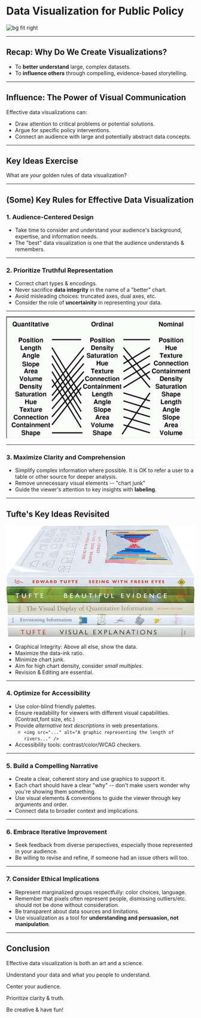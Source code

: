 # Data Visualization for Public Policy

![bg fit right](mosaic.jpg)

---

## Recap: Why Do We Create Visualizations?

- To **better understand** large, complex datasets.
- To **influence others** through compelling, evidence-based storytelling.

---

## Influence: The Power of Visual Communication

Effective data visualizations can:

- Draw attention to critical problems or potential solutions.
- Argue for specific policy interventions.
- Connect an audience with large and potentially abstract data concepts.

---

## Key Ideas Exercise

What are *your* golden rules of data visualization?

---

## (Some) Key Rules for Effective Data Visualization

### 1. Audience-Centered Design

- Take time to consider and understand your audience's background, expertise, and information needs.
- The "best" data visualization is one that the audience understands & remembers.

---

### 2. **Prioritize Truthful Representation**

- Correct chart types & encodings.
- Never sacrifice **data integrity** in the name of a "better" chart.
- Avoid misleading choices: truncated axes, dual axes, etc.
- Consider the role of **uncertainity** in representing your data.

---

<!-- Mackinlay's Effectiveness Hierarchy-->

![bg fit](../01.gog-altair/effectiveness.png)

---

### 3. **Maximize Clarity and Comprehension**

- Simplify complex information where possible. It is OK to refer a user to a table or other source for deeper analysis.
- Remove unnecessary visual elements --  "chart junk"
- Guide the viewer's attention to key insights with **labeling**.

---

## Tufte's Key Ideas Revisited

![bg fit right](../03.charts/tufte.png)

- Graphical Integrity: Above all else, show the data.
- Maximize the data-ink ratio.
- Minimize chart junk.
- Aim for high chart density, consider *small multiples*.
- Revision & Editing are essential.

---

### 4. **Optimize for Accessibility**

- Use color-blind friendly palettes.
- Ensure readability for viewers with different visual capabilities. (Contrast,font size, etc.)
- Provide *alternative text descriptions* in web presentations.
    - `<img src="..." alt="A graphic representing the length of rivers..." />`
- Accessibility tools: contrast/color/WCAG checkers.

---

### 5. **Build a Compelling Narrative**

- Create a clear, coherent story and use graphics to support it.
- Each chart should have a clear "why" -- don't make users wonder why you're showing them something.
- Use visual elements & conventions to guide the viewer through key arguments and order.
- Connect data to broader context and implications.

---

### 6. **Embrace Iterative Improvement**

- Seek feedback from diverse perspectives, especially those represented in your audience.
- Be willing to revise and refine, if someone had an issue others will too.

---

### 7. **Consider Ethical Implications**

- Represent marginalized groups respectfully: color choices, language.
- Remember that pixels often represent people, dismissing outliers/etc. should not be done without consideration.
- Be transparent about data sources and limitations.
- Use visualization as a tool for **understanding and persuasion, not manipulation**.

---

## Conclusion

Effective data visualization is both an art and a science.

Understand your data and what you people to understand.

Center your audience.

Prioritize clarity & truth.

Be creative & have fun!
